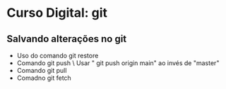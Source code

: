 # Curso Digital: git
## Salvando alterações no git
* Uso do comando git restore
* Comando git push \\ Usar " git push origin main" ao invés de "master"
* Comando git pull
* Comadno git fetch
